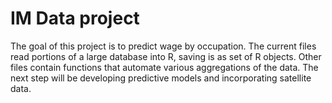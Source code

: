 IM Data project
========================================================

The goal of this project is to predict wage by occupation. The current files read portions of a large database into R, saving is as set of R objects. Other files contain functions that automate various aggregations of the data. The next step will be developing predictive models and incorporating satellite data.
